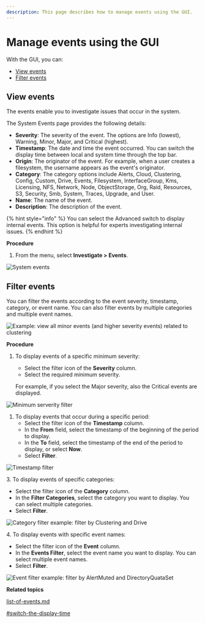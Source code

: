 ```yaml
---
description: This page describes how to manage events using the GUI.
---
```


# Manage events using the GUI

With the GUI, you can:

* [View events](events.md#view-events)
* [Filter events](events.md#filter-events)

## View events

The events enable you to investigate issues that occur in the system.

The System Events page provides the following details:

* **Severity**: The severity of the event. The options are Info (lowest), Warning, Minor, Major, and Critical (highest).
* **Timestamp**: The date and time the event occurred. You can switch the display time between local and system time through the top bar.
* **Origin**: The originator of the event. For example, when a user creates a filesystem, the username appears as the event's originator.
* **Category**: The category options include Alerts, Cloud, Clustering, Config, Custom, Drive, Events, Filesystem, InterfaceGroup, Kms, Licensing, NFS, Network, Node, ObjectStorage, Org, Raid, Resources, S3, Security, Smb, System, Traces, Upgrade, and User.
* **Name**: The name of the event.
* **Description**: The description of the event.

{% hint style="info" %}
You can select the Advanced switch to display internal events. This option is helpful for experts investigating internal issues.
{% endhint %}

&#x20;**Procedure**

1. From the menu, select **Investigate > Events**.

![System events](../../.gitbook/assets/wmng\_events\_view.png)

## Filter events

You can filter the events according to the event severity, timestamp, category, or event name. You can also filter events by multiple categories and multiple event names.

![Example: view all minor events (and higher severity events) related to clustering](../../.gitbook/assets/wmng\_events\_filter\_example.gif)

**Procedure**

1.  To display events of a specific minimum severity:

    * Select the filter icon of the **Severity** column.
    * Select the required minimum severity.

    For example, if you select the Major severity, also the Critical events are displayed.

![Minimum serverity filter](../../.gitbook/assets/wmng\_events\_filter\_severity.png)

1. To display events that occur during a specific period:
   * Select the filter icon of the **Timestamp** column.
   * In the **From** field, select the timestamp of the beginning of the period to display.
   * In the **To** field, select the timestamp of the end of the period to display, or select **Now**.
   * Select **Filter**.

![Timestamp filter](../../.gitbook/assets/wmng\_events\_filter\_timestamp.png)

3\. To display events of specific categories:

* Select the filter icon of the **Category** column.
* In the **Filter Categories**, select the category you want to display. You can select multiple categories.
* Select **Filter**.

![Category filter example: filter by Clustering and Drive](../../.gitbook/assets/wmng\_events\_filter\_category.png)

4\. To display events with specific event names:

* Select the filter icon of the **Event** column.
* In the **Events Filter**, select the event name you want to display. You can select multiple event names.
* Select **Filter**.

![Event filter example: filter by AlertMuted and DirectoryQuataSet](../../.gitbook/assets/wmng\_events\_filter\_event.png)



**Related topics**

[list-of-events.md](list-of-events.md "mention")

[#switch-the-display-time](../../getting-started-with-weka/manage-the-system-using-weka-gui.md#switch-the-display-time "mention")

